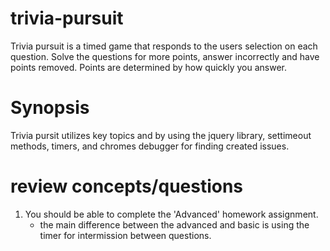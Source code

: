 # trivia-pursuit
Trivia pursuit is a timed game that responds to the users selection on each question. Solve the questions for more points, answer incorrectly and have points removed. Points are determined by how quickly you answer.

# Synopsis
Trivia pursit utilizes key topics and by using the jquery library, settimeout methods, timers, and chromes debugger for finding created issues.

# review concepts/questions
1. You should be able to complete the 'Advanced' homework assignment.
    * the main difference between the advanced and basic is using the timer for intermission between questions.